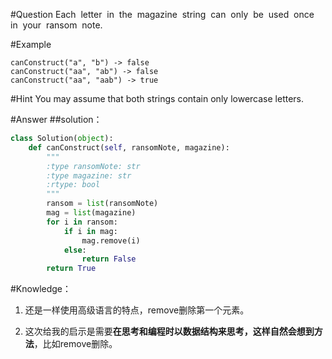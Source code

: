 #Question
Each  letter  in  the  magazine  string  can  only  be  used  once  in  your  ransom  note.

#Example
```
canConstruct("a", "b") -> false
canConstruct("aa", "ab") -> false
canConstruct("aa", "aab") -> true
```

#Hint
You may assume that both strings contain only lowercase letters.

#Answer
##solution：
```python
class Solution(object):
    def canConstruct(self, ransomNote, magazine):
        """
        :type ransomNote: str
        :type magazine: str
        :rtype: bool
        """
        ransom = list(ransomNote)
        mag = list(magazine)
        for i in ransom:
            if i in mag:
                mag.remove(i)
            else:
                return False
        return True
```
#Knowledge：
1. 还是一样使用高级语言的特点，remove删除第一个元素。

2. 这次给我的启示是需要**在思考和编程时以数据结构来思考，这样自然会想到方法**，比如remove删除。